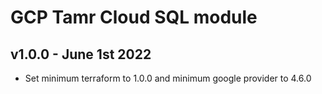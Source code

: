 # GCP Tamr Cloud SQL module

## v1.0.0 - June 1st 2022
* Set minimum terraform to 1.0.0 and minimum google provider to 4.6.0
